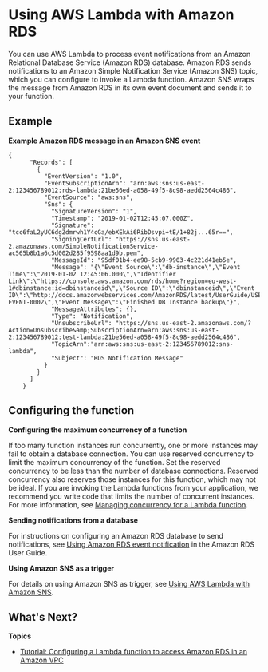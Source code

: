 # Using AWS Lambda with Amazon RDS<a name="services-rds"></a>

You can use AWS Lambda to process event notifications from an Amazon Relational Database Service \(Amazon RDS\) database\. Amazon RDS sends notifications to an Amazon Simple Notification Service \(Amazon SNS\) topic, which you can configure to invoke a Lambda function\. Amazon SNS wraps the message from Amazon RDS in its own event document and sends it to your function\.

## Example<a name="example"></a>

**Example Amazon RDS message in an Amazon SNS event**  

```
{
      "Records": [
        {
          "EventVersion": "1.0",
          "EventSubscriptionArn": "arn:aws:sns:us-east-2:123456789012:rds-lambda:21be56ed-a058-49f5-8c98-aedd2564c486",
          "EventSource": "aws:sns",
          "Sns": {
            "SignatureVersion": "1",
            "Timestamp": "2019-01-02T12:45:07.000Z",
            "Signature": "tcc6faL2yUC6dgZdmrwh1Y4cGa/ebXEkAi6RibDsvpi+tE/1+82j...65r==",
            "SigningCertUrl": "https://sns.us-east-2.amazonaws.com/SimpleNotificationService-ac565b8b1a6c5d002d285f9598aa1d9b.pem",
            "MessageId": "95df01b4-ee98-5cb9-9903-4c221d41eb5e",
            "Message": "{\"Event Source\":\"db-instance\",\"Event Time\":\"2019-01-02 12:45:06.000\",\"Identifier Link\":\"https://console.aws.amazon.com/rds/home?region=eu-west-1#dbinstance:id=dbinstanceid\",\"Source ID\":\"dbinstanceid\",\"Event ID\":\"http://docs.amazonwebservices.com/AmazonRDS/latest/UserGuide/USER_Events.html#RDS-EVENT-0002\",\"Event Message\":\"Finished DB Instance backup\"}",
            "MessageAttributes": {},
            "Type": "Notification",
            "UnsubscribeUrl": "https://sns.us-east-2.amazonaws.com/?Action=Unsubscribe&amp;SubscriptionArn=arn:aws:sns:us-east-2:123456789012:test-lambda:21be56ed-a058-49f5-8c98-aedd2564c486",
            "TopicArn":"arn:aws:sns:us-east-2:123456789012:sns-lambda",
            "Subject": "RDS Notification Message"
          }
        }
      ]
    }
```

## Configuring the function<a name="configuration"></a>

**Configuring the maximum concurrency of a function**

If too many function instances run concurrently, one or more instances may fail to obtain a database connection\. You can use reserved concurrency to limit the maximum concurrency of the function\. Set the reserved concurrency to be less than the number of database connections\. Reserved concurrency also reserves those instances for this function, which may not be ideal\. If you are invoking the Lambda functions from your application, we recommend you write code that limits the number of concurrent instances\. For more information, see [Managing concurrency for a Lambda function](https://docs.aws.amazon.com/lambda/latest/dg/configuration-concurrency.html)\.

**Sending notifications from a database**

For instructions on configuring an Amazon RDS database to send notifications, see [Using Amazon RDS event notification](https://docs.aws.amazon.com/AmazonRDS/latest/UserGuide/USER_Events.html) in the Amazon RDS User Guide\.

**Using Amazon SNS as a trigger**

For details on using Amazon SNS as trigger, see [Using AWS Lambda with Amazon SNS](with-sns.md)\.

## What's Next?<a name="whatsnext"></a>

**Topics**
+ [Tutorial: Configuring a Lambda function to access Amazon RDS in an Amazon VPC](services-rds-tutorial.md)